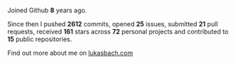 Joined Github **8** years ago.

Since then I pushed **2612** commits, opened **25** issues, submitted **21** pull requests, received **161** stars across **72** personal projects and contributed to **15** public repositories.

Find out more about me on [lukasbach.com](https://lukasbach.com)
